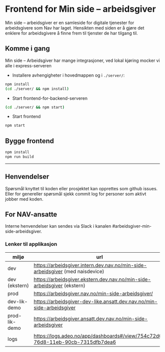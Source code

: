 # Frontend for Min side – arbeidsgiver 

Min side – arbeidsgiver er en samleside for digitale tjenester for arbeidsgivere som Nav har laget. Hensikten med siden er å gjøre det enklere for arbeidsgivere å finne frem til tjenster de har tilgang til.

## Komme i gang

Min side – Arbeidsgiver har mange integrasjoner, ved lokal kjøring mocker vi alle i express-serveren

- Installere avhengigheter i hovedmappen og i `./server/`: 
```bash
npm install
(cd ./server/ && npm install)
```
- Start frontend-for-backend-serveren
```bash
(cd ./server/ && npm start)
```
- Start frontend
```bash
npm start
```

## Bygge frontend
```bash
npm install
npm run build
```
---

## Henvendelser
Spørsmål knyttet til koden eller prosjektet kan opprettes som github issues.
Eller for genereller spørsmål sjekk commit log for personer som aktivt jobber med koden.

## For NAV-ansatte

Interne henvendelser kan sendes via Slack i kanalen #arbeidsgiver-min-side-arbeidsgiver.

### Lenker til applikasjon

| miljø         | url                                                                            |
|---------------|--------------------------------------------------------------------------------|
| dev           | https://arbeidsgiver.intern.dev.nav.no/min-side-arbeidsgiver (med naisdevice)  |
| dev (ekstern) | https://arbeidsgiver.ekstern.dev.nav.no/min-side-arbeidsgiver (ekstern)        |
| prod          | https://arbeidsgiver.nav.no/min-side-arbeidsgiver/                             |
| dev-lik-demo  | https://arbeidsgiver-dev-like.ansatt.dev.nav.no/min-side-arbeidsgiver          |
| prod-lik-demo | https://arbeidsgiver.ansatt.dev.nav.no/min-side-arbeidsgiver                   |
| logs          | https://logs.adeo.no/app/dashboards#/view/754c72d0-76d8-11eb-90cb-7315dfb7dea6 |
